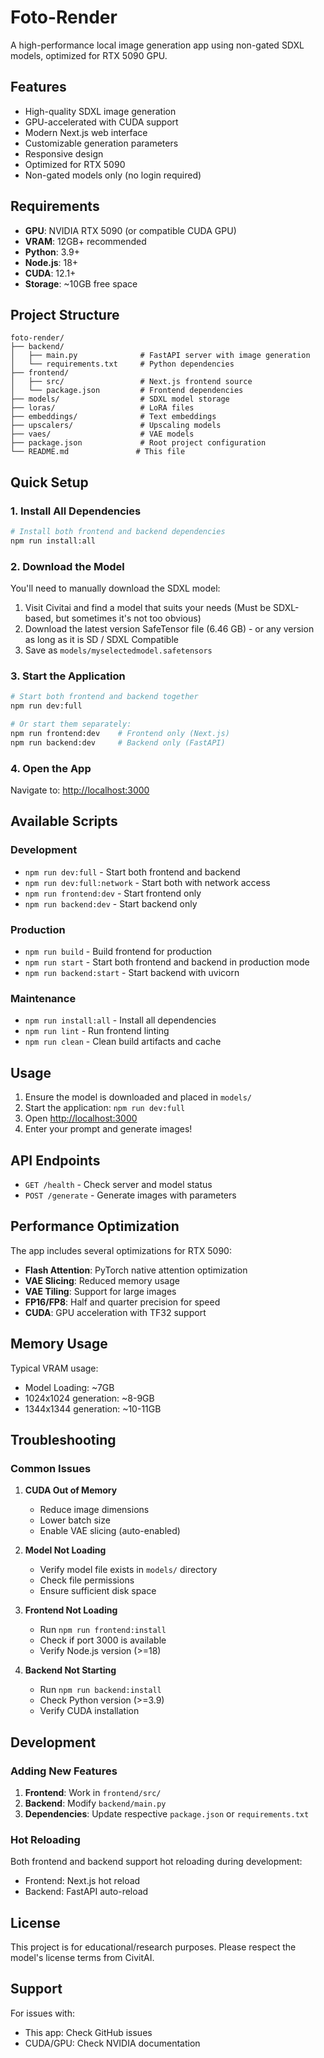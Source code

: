 # Foto-Render

A high-performance local image generation app using non-gated SDXL models, optimized for RTX 5090 GPU.

## Features

- High-quality SDXL image generation
- GPU-accelerated with CUDA support
- Modern Next.js web interface
- Customizable generation parameters
- Responsive design
- Optimized for RTX 5090
- Non-gated models only (no login required)

## Requirements

- **GPU**: NVIDIA RTX 5090 (or compatible CUDA GPU)
- **VRAM**: 12GB+ recommended
- **Python**: 3.9+
- **Node.js**: 18+
- **CUDA**: 12.1+
- **Storage**: ~10GB free space

## Project Structure

```
foto-render/
├── backend/
│   ├── main.py              # FastAPI server with image generation
│   └── requirements.txt     # Python dependencies
├── frontend/
│   ├── src/                 # Next.js frontend source
│   └── package.json         # Frontend dependencies
├── models/                  # SDXL model storage
├── loras/                   # LoRA files
├── embeddings/              # Text embeddings
├── upscalers/               # Upscaling models
├── vaes/                    # VAE models
├── package.json             # Root project configuration
└── README.md               # This file
```

## Quick Setup

### 1. Install All Dependencies

```bash
# Install both frontend and backend dependencies
npm run install:all
```

### 2. Download the Model

You'll need to manually download the SDXL model:

1. Visit Civitai and find a model that suits your needs (Must be SDXL-based, but sometimes it's not too obvious)
2. Download the latest version SafeTensor file (6.46 GB) - or any version as long as it is SD / SDXL Compatible
3. Save as `models/myselectedmodel.safetensors`

### 3. Start the Application

```bash
# Start both frontend and backend together
npm run dev:full

# Or start them separately:
npm run frontend:dev    # Frontend only (Next.js)
npm run backend:dev     # Backend only (FastAPI)
```

### 4. Open the App

Navigate to: [http://localhost:3000](http://localhost:3000)

## Available Scripts

### Development

- `npm run dev:full` - Start both frontend and backend
- `npm run dev:full:network` - Start both with network access
- `npm run frontend:dev` - Start frontend only
- `npm run backend:dev` - Start backend only

### Production

- `npm run build` - Build frontend for production
- `npm run start` - Start both frontend and backend in production mode
- `npm run backend:start` - Start backend with uvicorn

### Maintenance

- `npm run install:all` - Install all dependencies
- `npm run lint` - Run frontend linting
- `npm run clean` - Clean build artifacts and cache

## Usage

1. Ensure the model is downloaded and placed in `models/`
2. Start the application: `npm run dev:full`
3. Open [http://localhost:3000](http://localhost:3000)
4. Enter your prompt and generate images!

## API Endpoints

- `GET /health` - Check server and model status
- `POST /generate` - Generate images with parameters

## Performance Optimization

The app includes several optimizations for RTX 5090:

- **Flash Attention**: PyTorch native attention optimization
- **VAE Slicing**: Reduced memory usage
- **VAE Tiling**: Support for large images
- **FP16/FP8**: Half and quarter precision for speed
- **CUDA**: GPU acceleration with TF32 support

## Memory Usage

Typical VRAM usage:

- Model Loading: ~7GB
- 1024x1024 generation: ~8-9GB
- 1344x1344 generation: ~10-11GB

## Troubleshooting

### Common Issues

1. **CUDA Out of Memory**

   - Reduce image dimensions
   - Lower batch size
   - Enable VAE slicing (auto-enabled)

2. **Model Not Loading**

   - Verify model file exists in `models/` directory
   - Check file permissions
   - Ensure sufficient disk space

3. **Frontend Not Loading**

   - Run `npm run frontend:install`
   - Check if port 3000 is available
   - Verify Node.js version (>=18)

4. **Backend Not Starting**
   - Run `npm run backend:install`
   - Check Python version (>=3.9)
   - Verify CUDA installation

## Development

### Adding New Features

1. **Frontend**: Work in `frontend/src/`
2. **Backend**: Modify `backend/main.py`
3. **Dependencies**: Update respective `package.json` or `requirements.txt`

### Hot Reloading

Both frontend and backend support hot reloading during development:

- Frontend: Next.js hot reload
- Backend: FastAPI auto-reload

## License

This project is for educational/research purposes. Please respect the model's license terms from CivitAI.

## Support

For issues with:

- This app: Check GitHub issues
- CUDA/GPU: Check NVIDIA documentation
